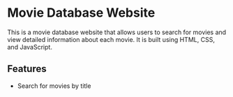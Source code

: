 # Movie Database Website

This is a movie database website that allows users to search for movies and view detailed information about each movie. It is built using HTML, CSS, and JavaScript.

## Features

- Search for movies by title
